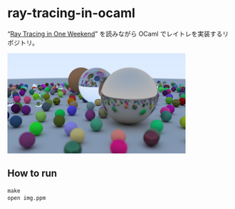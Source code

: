 # ray-tracing-in-ocaml

“[Ray Tracing in One Weekend](https://www.amazon.co.jp/Tracing-Weekend-Minibooks-Book-English-ebook/dp/B01B5AODD8)” を読みながら OCaml でレイトレを実装するリポジトリ。

![スクリーンショット](./images/img.png)

## How to run

```
make
open img.ppm
```
